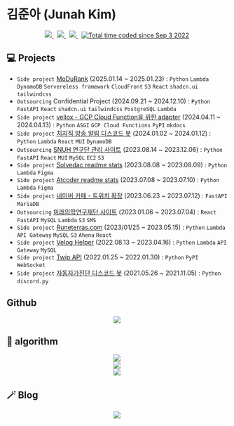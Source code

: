 # 김준아 (Junah Kim)

<p align="center">
	<a href="https://medium.com/@junah201">
		<img src="https://img.shields.io/badge/Tech%20Blog-292929?style=flat-square&logo=medium&logoColor=white&link=https://medium.com/@junah201"/>
	</a>&nbsp
	<a href="https://www.instagram.com/junah201/">
		<img src="https://img.shields.io/badge/Instagram-E4405F?style=flat-square&logo=Instagram&logoColor=white&link=https://www.instagram.com/junah201/"/>
	</a>&nbsp
	<a href="mailto:junah.dev@gmail.com">
		<img src="https://img.shields.io/badge/Gmail-d14836?style=flat-square&logo=Gmail&logoColor=white&link=junah.dev@gmail.com"/>
	</a>&nbsp
	<a href="https://wakatime.com/@fde32f57-9236-4b1f-8f09-dd32bb524835">
		<img src="https://wakatime.com/badge/user/fde32f57-9236-4b1f-8f09-dd32bb524835.svg" alt="Total time coded since Sep 3 2022" />
	</a>
</p>

## 💻 Projects

- `Side project` [MoDuRank](https://github.com/junah201/MoDuRank) (2025.01.14 ~ 2025.01.23) : `Python` `Lambda` `DynamoDB` `Servereless framework` `CloudFront` `S3` `React` `shadcn.ui` `tailwindcss`
- `Outsourcing` Confidential Project (2024.09.21 ~ 2024.12.10) : `Python` `FastAPI` `React` `shadcn.ui` `tailwindcss` `PostgreSQL` `Lambda`
- `Side project` [vellox - GCP Cloud Function을 위한 adapter](https://vellox.junah.dev) (2024.04.11 ~ 2024.04.13) : `Python` `ASGI` `GCP Cloud Functions` `PyPI` `mkdocs`
- `Side project` [치지직 방송 알림 디스코드 봇](https://github.com/junah201/chzzk-discord-bot) (2024.01.02 ~ 2024.01.12) : `Python` `Lambda` `React` `MUI` `DynamoDB`
- `Outsourcing` [SNUH 연구단 관리 사이트](https://github.com/junah201/SNUH) (2023.08.14 ~ 2023.12.06) : `Python` `FastAPI` `React` `MUI` `MySQL` `EC2` `S3`
- `Side project` [Solvedac readme stats](https://github.com/junah201/solvedac-readme-stats) (2023.08.08 ~ 2023.08.09) : `Python` `Lambda` `Figma`
- `Side project` [Atcoder readme stats](https://github.com/junah201/atcoder-readme-stats) (2023.07.08 ~ 2023.07.10) : `Python` `Lambda` `Figma`
- `Side project` [네이버 카페 - 트위치 확장](https://github.com/junah201/naver-cafe-twitch-extension) (2023.06.23 ~ 2023.07.12) : `FastAPI` `MariaDB`
- `Outsourcing` [미래의학연구재단 사이트](https://github.com/junah201/Medical-Innovation) (2023.01.06 ~ 2023.07.04) : `React` `FastAPI` `MySQL` `Lambda` `S3` `SMS`
- `Side project` [Runeterras.com](https://github.com/junah201/Runeterras.com) (2023/01/25 ~ 2023.05.15) : `Python` `Lambda` `API Gateway` `MySQL` `S3` `Ahena` `React`
- `Side project` [Velog Helper](https://github.com/junah201/velog-helper) (2022.08.13 ~ 2023.04.16) : `Python` `Lambda` `API Gateway` `MySQL`
- `Side project` [Twip API](https://github.com/junah201/Twip) (2022.01.25 ~ 2022.01.30) : `Python` `PyPI` `WebSocket`
- `Side project` [자동자가진단 디스코드 봇](https://github.com/junah201/discord-bot-autoselfcheck) (2021.05.26 ~ 2021.11.05) : `Python` `discord.py`

## Github

<p align="center">
	<img src="https://github-readme-stats.vercel.app/api?username=junah201"/>
</p>

## 🧠 algorithm

<p align="center">
    <a href="https://solved.ac/junah">
        <img src="http://mazassumnida.wtf/api/v2/generate_badge?boj=junah"/>
    </a>
	<br/>
	<a href="https://atcoder.jp/users/junah" target="_blank" title="junah">
		<img src="https://atcoder.junah.dev/v2/generate_badge?name=junah" />
	</a>
	<br/>
	<a href="https://codeforces.com/profile/junah" target="_blank" title="junah">
		<img src="https://img.shields.io/endpoint?url=https%3A%2F%2Fatcoder-badges.now.sh%2Fapi%2Fcodeforces%2Fjson%2Fjunah" />
	</a>
</p>

## 🪄 Blog

<p align="center">
<a href="https://medium.com/@junah201">
  <img src="https://medium-readme-stats.vercel.app/api/post?name=junah201">
</a>
</p>

